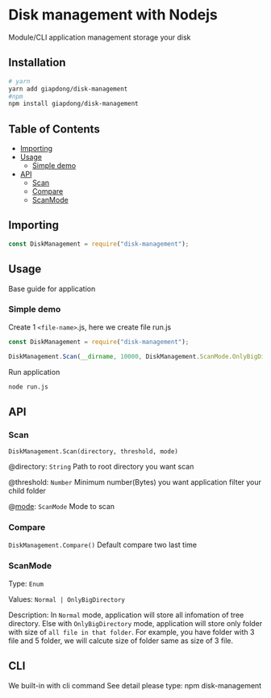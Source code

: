 # Disk management with Nodejs

Module/CLI application management storage your disk

## Installation

```bash
# yarn
yarn add giapdong/disk-management
#npm
npm install giapdong/disk-management
```

## Table of Contents

<ul>
    <li><a href="#importing">Importing</a></li>
    <li>
        <a href="#usage">Usage</a>
        <ul>
            <li><a href="#simple-demo">Simple demo</a></li>
        </ul>
    </li>
    <li>
        <a href="#api">API</a>
        <ul>
            <li><a href="#scan">Scan</a></li>
            <li><a href="#compare">Compare</a></li>
            <li><a href="#scanmode">ScanMode</a></li>
        </ul>
    </li>
</ul>

## Importing

```javascript
const DiskManagement = require("disk-management");
```

## Usage

Base guide for application

### Simple demo

Create 1 `<file-name>`.js, here we create file run.js

```javascript
const DiskManagement = require("disk-management");

DiskManagement.Scan(__dirname, 10000, DiskManagement.ScanMode.OnlyBigDirectory);
```

Run application

```bash
node run.js
```

## API

### Scan

`DiskManagement.Scan(directory, threshold, mode)`

@directory: `String` Path to root directory you want scan

@threshold: `Number` Minimum number(Bytes) you want application filter your child folder

@[mode](#scanmode): `ScanMode` Mode to scan

### Compare

`DiskManagement.Compare()`
Default compare two last time

### ScanMode

Type: `Enum`

Values: `Normal | OnlyBigDirectory`

Description: In `Normal` mode, application will store all infomation of tree directory. Else with `OnlyBigDirectory` mode, application will store only folder with size of `all file in that folder`. For example, you have folder with 3 file and 5 folder, we will calcute size of folder same as size of 3 file.

## CLI

We built-in with cli command
See detail please type: npm disk-management
